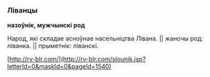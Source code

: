 ### Ліванцы
**назоўнік, мужчынскі род**

Народ, які складае асноўнае насельніцтва Лівана. || жаночы род: ліванка. || прыметнік: ліванскі.

<a rel="author">[http://rv-blr.com/](http://rv-blr.com/slounik.jsp?letterId=0&maskId=0&pageId=1540)</a>
